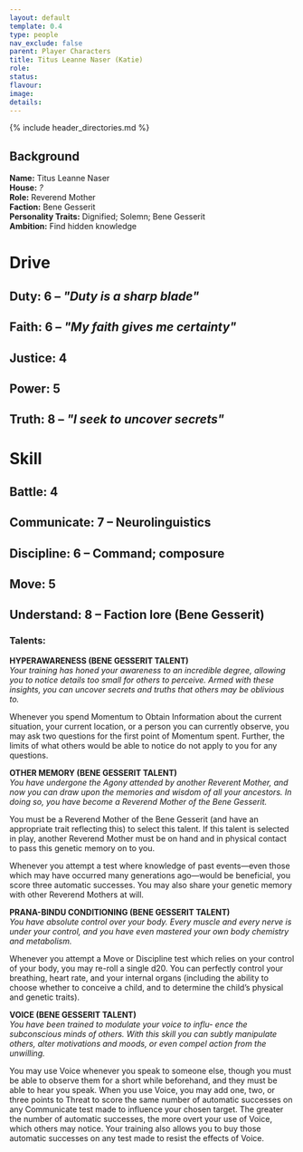 ```yaml
---
layout: default
template: 0.4
type: people
nav_exclude: false
parent: Player Characters
title: Titus Leanne Naser (Katie)
role: 
status: 
flavour: 
image: 
details:
---
```


{% include header_directories.md %}
## Background  
**Name:** Titus Leanne Naser  
**House:** *?*  
**Role:** Reverend Mother  
**Faction:** Bene Gesserit  
**Personality Traits:** Dignified; Solemn; Bene Gesserit  
**Ambition:** Find hidden knowledge  

# Drive  
## **Duty:** 6 – *"Duty is a sharp blade"*  
## **Faith:** 6 – *"My faith gives me certainty"*  
## **Justice:** 4  
## **Power:** 5  
## **Truth:** 8 – *"I seek to uncover secrets"*  


# Skill  
## **Battle:** 4  
## **Communicate:** 7 – Neurolinguistics  
## **Discipline:** 6 – Command; composure  
## **Move:** 5  
## **Understand:** 8 – Faction lore (Bene Gesserit)  

### **Talents:**
**HYPERAWARENESS (BENE GESSERIT TALENT)**  
*Your training has honed your awareness to an incredible
degree, allowing you to notice details too small for others
to perceive. Armed with these insights, you can uncover
secrets and truths that others may be oblivious to.*   

Whenever you spend Momentum to Obtain Information about the current situation, your current location,
or a person you can currently observe, you may ask two
questions for the first point of Momentum spent. Further, the limits of what others would be able to notice
do not apply to you for any questions.  

**OTHER MEMORY (BENE GESSERIT TALENT)**  
*You have undergone the Agony attended by another
Reverent Mother, and now you can draw upon the memories and wisdom of all your ancestors. In doing so, you
have become a Reverend Mother of the Bene Gesserit.*  

You must be a Reverend Mother of the Bene Gesserit
(and have an appropriate trait reflecting this) to select
this talent. If this talent is selected in play, another Reverend Mother must be on hand and in physical contact
to pass this genetic memory on to you.  

Whenever you attempt a test where knowledge of past
events—even those which may have occurred many
generations ago—would be beneficial, you score three
automatic successes. You may also share your genetic
memory with other Reverend Mothers at will.  

**PRANA-BINDU CONDITIONING (BENE GESSERIT TALENT)**  
*You have absolute control over your body. Every muscle
and every nerve is under your control, and you have even
mastered your own body chemistry and metabolism.*  

Whenever you attempt a Move or Discipline test which
relies on your control of your body, you may re-roll a
single d20. You can perfectly control your breathing,
heart rate, and your internal organs (including the ability
to choose whether to conceive a child, and to determine the child’s physical and genetic traits).  

**VOICE (BENE GESSERIT TALENT)**  
*You have been trained to modulate your voice to influ-
ence the subconscious minds of others. With this skill
you can subtly manipulate others, alter motivations and
moods, or even compel action from the unwilling.*  

You may use Voice whenever you speak to someone
else, though you must be able to observe them for a
short while beforehand, and they must be able to hear
you speak. When you use Voice, you may add one, two,
or three points to Threat to score the same number of
automatic successes on any Communicate test made to
influence your chosen target. The greater the number of
automatic successes, the more overt your use of Voice,
which others may notice. Your training also allows you
to buy those automatic successes on any test made to
resist the effects of Voice.  







